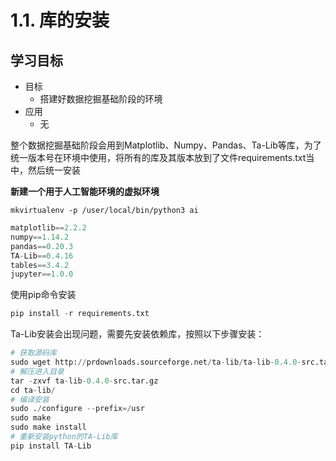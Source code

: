 # 1.1. 库的安装

学习目标
----

*   目标
    *   搭建好数据挖掘基础阶段的环境
*   应用
    *   无

整个数据挖掘基础阶段会用到Matplotlib、Numpy、Pandas、Ta-Lib等库，为了统一版本号在环境中使用，将所有的库及其版本放到了文件requirements.txt当中，然后统一安装

**新建一个用于人工智能环境的虚拟环境**

    mkvirtualenv -p /user/local/bin/python3 ai


```python
matplotlib==2.2.2
numpy==1.14.2
pandas==0.20.3
TA-Lib==0.4.16
tables==3.4.2
jupyter==1.0.0
```


使用pip命令安装

```python
pip install -r requirements.txt
```


Ta-Lib安装会出现问题，需要先安装依赖库，按照以下步骤安装：

```python
# 获取源码库
sudo wget http://prdownloads.sourceforge.net/ta-lib/ta-lib-0.4.0-src.tar.gz
# 解压进入目录
tar -zxvf ta-lib-0.4.0-src.tar.gz
cd ta-lib/
# 编译安装
sudo ./configure --prefix=/usr  
sudo make
sudo make install
# 重新安装python的TA-Lib库
pip install TA-Lib
```
